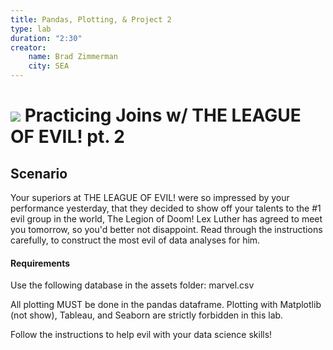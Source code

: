 ```yaml
---
title: Pandas, Plotting, & Project 2
type: lab
duration: "2:30"
creator:
    name: Brad Zimmerman
    city: SEA
---
```


# ![](https://ga-dash.s3.amazonaws.com/production/assets/logo-9f88ae6c9c3871690e33280fcf557f33.png) Practicing Joins w/ THE LEAGUE OF EVIL! pt. 2

## Scenario

Your superiors at THE LEAGUE OF EVIL! were so impressed by your performance yesterday, that they decided to show off your talents to the #1 evil group in the world, The Legion of Doom! Lex Luther has agreed to meet you tomorrow, so you'd better not disappoint. Read through the instructions carefully, to construct the most evil of data analyses for him.

#### Requirements

Use the following database in the assets folder:
marvel.csv

All plotting MUST be done in the pandas dataframe. Plotting with Matplotlib (not show), Tableau, and Seaborn are strictly forbidden in this lab.

Follow the instructions to help evil with your data science skills!
